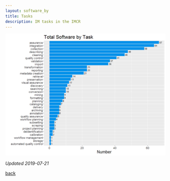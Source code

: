 ```yaml
---
layout: software_by
title: Tasks
description: IM tasks in the IMCR
---
```


![Caption](https://github.com/IMCR-Hackathon/portal/blob/master/software_by_task.png)

_Updated 2019-07-21_

[back](./)
